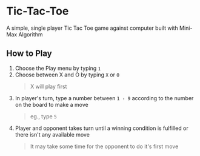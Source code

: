 # Tic-Tac-Toe
A simple, single player Tic Tac Toe game against computer built with Mini-Max Algorithm

## How to Play
1. Choose the Play menu by typing `1`
2. Choose between X and O by typing `X` or `O`
	> X will play first
3. In player's turn, type a number between `1 - 9` according to the number on the board to make a move
	> eg., type `5`
4. Player and opponent takes turn until a winning condition is fulfilled or there isn't any available move
	> It may take some time for the opponent to do it's first move
